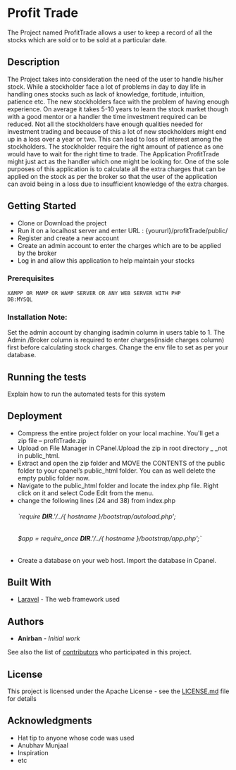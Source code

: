 # Profit Trade

The Project named ProfitTrade allows a user to keep a record of all the
	stocks which are sold or to be sold at a particular date. 

## Description

The Project takes into consideration the need of the user to handle
his/her stock. While a stockholder face a lot of problems in day to day
life in handling ones stocks such as lack of knowledge, fortitude,
intuition, patience etc. The new stockholders face with the problem of
having enough experience. On average it takes 5-10 years to learn the
stock market though with a good mentor or a handler the time
investment required can be reduced. Not all the stockholders have
enough qualities needed for investment trading and because of this a
lot of new stockholders might end up in a loss over a year or two.
This can lead to loss of interest among the stockholders. The
stockholder require the right amount of patience as one would have to
wait for the right time to trade.
The Application ProfitTrade might just act as the handler which one
might be looking for. One of the sole purposes of this application is to
calculate all the extra charges that can be applied on the stock as per
the broker so that the user of the application can avoid being in a loss
due to insufficient knowledge of the extra charges.


## Getting Started

- 	Clone or Download the project
- 	Run it on a localhost server and enter URL : {yoururl}/profitTrade/public/
-	Register and create a new account
-	Create an admin account to enter the charges which are to be applied by the broker
- 	Log in and allow this application to help maintain your stocks

### Prerequisites
```
XAMPP OR MAMP OR WAMP SERVER OR ANY WEB SERVER WITH PHP
DB:MYSQL
```


### Installation Note:
 
 Set the admin account by changing isadmin column in users table to 1.
 The Admin /Broker column is required to enter charges(inside charges column) first before calculating stock charges.
 Change the env file to set as per your database. 

## Running the tests

Explain how to run the automated tests for this system

## Deployment

-	Compress the entire project folder on your local machine. You'll get a zip file – profitTrade.zip
-	Upload on File Manager in CPanel.Upload the zip in root directory _ _not in public_html.
-	Extract and open the zip folder and MOVE the CONTENTS of the public folder to your cpanel’s public_html folder. You can as well delete the empty public folder now.
-	Navigate to the public_html folder and locate the index.php file. Right click on it and select Code Edit from the menu.
-	change the following lines (24 and 38) from index.php
	###### `require __DIR__.'/../{ hostname }/bootstrap/autoload.php';
	###### $app = require_once __DIR__.'/../{ hostname }/bootstrap/app.php';`
-	Create a database on your web host. Import the database in Cpanel.	

## Built With

* [Laravel](https://laravel.com/docs/5.8/readme) - The web framework used

## Authors

* **Anirban** - *Initial work* 

See also the list of [contributors](https://github.com/abbbhucho/ProfitTrade/graphs/contributors) who participated in this project.

## License

This project is licensed under the Apache License - see the [LICENSE.md](LICENSE.md) file for details

## Acknowledgments

* Hat tip to anyone whose code was used
* Anubhav Munjaal
* Inspiration
* etc
